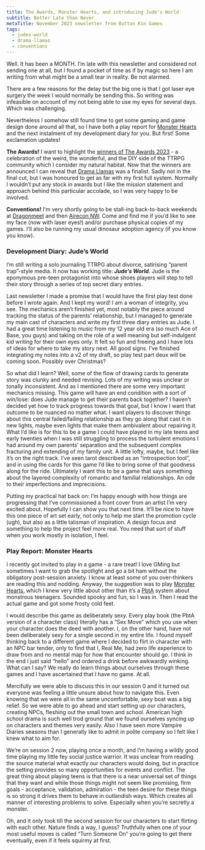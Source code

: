 ```yaml
---
title: The Awards, Monster Hearts, and introducing Jude's World
subtitle: Better Late than Never
metaTitle: November 2023 newsletter from Button Kin Games
tags:
  - judes-world
  - drama-llamas
  - conventions
---
```


<p>
    Well. It has been a MONTH. I’m late with this newsletter and considered not sending one at all, but I found a pocket of time as if by magic so here I am writing from what might be a small tear in reality. Be not alarmed.
</p><p>
    There are a few reasons for the delay but the big one is that I got laser eye surgery the week I would normally be sending this. So writing was infeasible on account of my not being able to use my eyes for several days. Which was challenging.
</p><p>
    Nevertheless I somehow still found time to get some gaming and game design done around all that, so I have both a play report for <a href="https://buriedwithoutceremony.com/monsterhearts" target="_blank">Monster Hearts</a> and the next instalment of my development diary for you. But first! Some exclamation updates!
</p><p>
    <b>The Awards!</b> I want to highlight the <a href="https://theawards.games/?page_id=864" target="_blank">winners of The Awards 2023</a> - a celebration of the weird, the wonderful, and the DIY side of the TTRPG community which I consider my natural habitat. Now that the winners are announced I can reveal that <a href="/drama-llamas" target="_blank">Drama Llamas</a> was a finalist. Sadly not in the final cut, but I was honoured to get as far with my first full system. Normally I wouldn’t put any stock in awards but I like the mission statement and approach behind this particular accolade, so I was very happy to be involved.
</p><p>
    <b>Conventions!</b> I’m very shortly going to be stall-ing back-to-back weekends at <a href="https://www.dragonmeet.co.uk/" target="_blank">Dragonmeet</a> and then <a href="https://acnw.airecon.co.uk/" target="_blank">Airecon NW</a>. Come and find me if you’d like to see my face (now with laser eyes!) and/or purchase physical copies of my games. I’ll also be running my usual dinosaur adoption agency (if you know you know).
</p>
<h3>Development Diary: Jude’s World</h3>
<p>
    I’m still writing a solo journaling TTRPG about divorce, satirising “parent trap”-style media. It now has working title: <b><i>Jude’s World</i></b>. Jude is the eponymous pre-teen protagonist into whose shoes players will step to tell their story through a series of top secret diary entries.
</p><p>
    Last newsletter I made a promise that I would have the first play test done before I wrote again. And I kept my word! I am a woman of integrity, you see. The mechanics aren’t finished yet, most notably the piece around tracking the status of the parents’ relationship, but I managed to generate my main cast of characters and write my first three diary entries as Jude. I had a great time listening to music from my 12 year old era (so much Ace of Base, you guys) and taking on the role of a well meaning but self-indulgent kid writing for their own eyes only. It felt so fun and freeing and I have lots of ideas for where to take my story next. All good signs. I’ve finished integrating my notes into a v2 of my draft, so play test part deux will be coming soon. Possibly over Christmas?
</p><p>
    So what did I learn? Well, some of the flow of drawing cards to generate story was clunky and needed revising. Lots of my writing was unclear or tonally inconsistent. And as I mentioned there are some very important mechanics missing. This game will have an end condition with a sort of win/lose: does Jude manage to get their parents back together? I haven’t decided yet how to track progress towards that goal, but I know I want that outcome to be nuanced no matter what. I want players to discover things about this central failed/failing relationship as they go along that cast it in new lights, maybe even lights that make them ambivalent about repairing it. What I’d like is for this to be a game I could have played in my late teens and early twenties when I was still struggling to process the turbulent emotions I had around my own parents’ separation and the subsequent complex fracturing and extending of my family unit. A little lofty, maybe, but I feel like it’s on the right track. I’ve seen tarot described as an “introspection tool”, and in using the cards for this game I’d like to bring some of that goodness along for the ride. Ultimately I want this to be a game that says something about the layered complexity of romantic and familial relationships. An ode to their imperfections and imprecisions.
</p><p>
    Putting my practical hat back on: I’m happy enough with how things are progressing that I’ve commissioned a front cover from an artist I’m very excited about. Hopefully I can show you that next time. It’ll be nice to have this one piece of art set early, not only to help me start the promotion cycle (ugh), but also as a little talisman of inspiration. A design focus and something to help the project feel more real. You need that sort of stuff when you work mostly in isolation, I feel.
</p>
<h3>Play Report: Monster Hearts</h3>
<p>
    I recently got invited to play in a game - a rare treat! I love GMing but sometimes I want to grab the spotlight and go a bit ham without the obligatory post-session anxiety. I know at least some of you over-thinkers are reading this and nodding. Anyway, the suggestion was to play <a href="https://buriedwithoutceremony.com/monsterhearts" target="_blank">Monster Hearts</a>, which I knew very little about other than it’s a <a href="https://en.wikipedia.org/wiki/Powered_by_the_Apocalypse" target="_blank">PbtA</a> system about monstrous teenagers. Sounded spooky and fun, so I was in. Then I read the actual game and got some frosty cold feet.
</p><p>
    I would describe this game as deliberately sexy. Every play book (the PbtA version of a character class) literally has a “Sex Move” which you use when your character does the deed with another. I, on the other hand, have not been deliberately sexy for a single second in my entire life. I found myself thinking back to a different game where I decided to flirt in character with an NPC bar tender, only to find that I, Real Me, had zero life experience to draw from and no mental map for how that encounter should go. I think in the end I just said “hello” and ordered a drink before awkwardly winking. What can I say? We really do learn things about ourselves through these games and I have ascertained that I have no game. At all.
</p><p>
    Mercifully we were able to discuss this in our session 0 and it turned out everyone was feeling a little unsure about how to navigate this. Even knowing that we were all in the same uncomfortable, sexy boat was a big relief. So we were able to go ahead and start setting up our characters, creating NPCs, fleshing out the small town and school. American high school drama is such well trod ground that we found ourselves syncing up on characters and themes very easily. Also I have seen more Vampire Diaries seasons than I generally like to admit in polite company so I felt like I knew what to aim for.
</p><p>
    We’re on session 2 now, playing once a month, and I’m having a wildly good time playing my little fey social justice warrior. It was unclear from reading the source material what exactly our characters would doing, but in practice the setting provides so many opportunities for events and conflict. The great thing about playing teens is that there is a near universal set of things that they want and while those things might not seem like promising, firm goals - acceptance, validation, admiration - the teen desire for these things is so strong it drives them to behave in outlandish ways. Which creates all manner of interesting problems to solve. Especially when you’re secretly a monster.
</p><p>
    Oh, and it only took till the second session for our characters to start flirting with each other. Nature finds a way, I guess? Truthfully when one of your most useful moves is called “Turn Someone On” you’re going to get there eventually, even if it feels squirmy at first.
</p>

